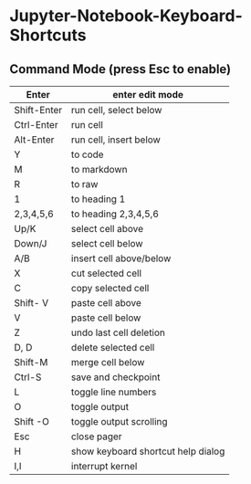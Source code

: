 # Jupyter-Notebook-Keyboard-Shortcuts

## Command Mode (press Esc to enable)

| Enter | enter edit mode |
| ----- | --------------- |
| Shift-Enter | run cell, select below |
| Ctrl-Enter | run cell |
| Alt-Enter | run cell, insert below |
| Y | to code |
| M | to markdown |
| R | to raw |
| 1 | to heading 1 |
| 2,3,4,5,6 | to heading 2,3,4,5,6 |
| Up/K | select cell above |
| Down/J | select cell below |
| A/B | insert cell above/below |
| X | cut selected cell |
| C | copy selected cell |
| Shift- V | paste cell above |
| V | paste cell below |
| Z | undo last cell deletion |
| D, D | delete selected cell |
| Shift-M | merge cell below |
| Ctrl-S | save and checkpoint |
| L | toggle line numbers | 
| O | toggle output |
| Shift -O | toggle output scrolling |
| Esc | close pager |
| H | show keyboard shortcut help dialog |
| I,I | interrupt kernel |
